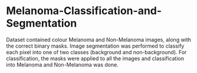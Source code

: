 # Melanoma-Classification-and-Segmentation

Dataset contained colour Melanoma and Non-Melanoma images, along with the correct binary masks.
Image segmentation was performed to classify each pixel into one of two classes (background and non-background).
For classification, the masks were applied to all the images and classification into Melanoma and Non-Melanoma was done.
